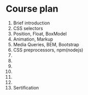 <h1>Course plan</h1>

<ol>
<li>
Brief introduction
</li>
<li>
CSS selectors
</li>
<li>
Position, Float, BoxModel
</li>
<li>
Animation, Markup
</li>
<li>
Media Queries, BEM, Bootstrap
</li>
<li>
CSS preprocessors, npm(nodejs)
</li>
<li>

</li>
<li>

</li>
<li>

</li>
<li>

</li>
<li>

</li>
<li>

</li>
<li>
Sertification
</li>
</ol>